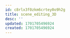 ```yaml
---
id: c8rlx3f0zkm6crtey0o9h2g
title: scene_editing_3D
desc: ''
updated: 1701705496924
created: 1701705496924
---
```

